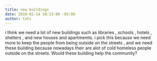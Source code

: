 ```yaml
---
title: new buildings
date: 2018-02-14 18:13:00 -05:00
author: tati
---
```


i think we need a lot of new buildings such as libraries , schools , hotels , shelters , and new houses and apartmemts. i pick this because we need more to keep the people from being outside on the streets , and we need these building because nowadays their are alot of cold homeless people outside on the streets. Would these building help the community?